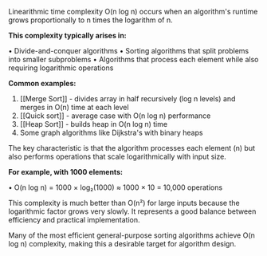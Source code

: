 Linearithmic time complexity O(n log n) occurs when an algorithm's runtime grows proportionally to n times the logarithm of n.

**This complexity typically arises in:**

• Divide-and-conquer algorithms
• Sorting algorithms that split problems into smaller subproblems
• Algorithms that process each element while also requiring logarithmic operations

**Common examples:**

1. [[Merge Sort]] - divides array in half recursively (log n levels) and merges in O(n) time at each level
2. [[Quick sort]] - average case with O(n log n) performance
3. [[Heap Sort]] - builds heap in O(n log n) time
4. Some graph algorithms like Dijkstra's with binary heaps

The key characteristic is that the algorithm processes each element (n) but also performs operations that scale logarithmically with input size.

**For example, with 1000 elements:**

• O(n log n) = 1000 × log₂(1000) ≈ 1000 × 10 = 10,000 operations

This complexity is much better than O(n²) for large inputs because the logarithmic factor grows very slowly. It represents a good balance between efficiency and
practical implementation.

Many of the most efficient general-purpose sorting algorithms achieve O(n log n) complexity, making this a desirable target for algorithm design.